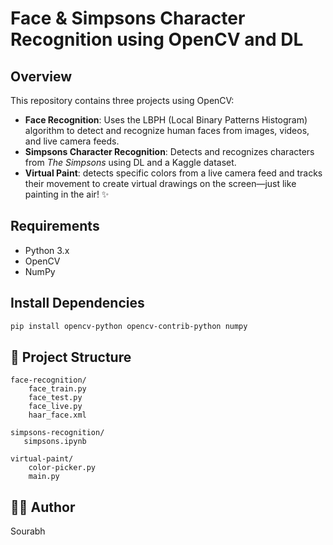 # Face & Simpsons Character Recognition using OpenCV and DL

## Overview
This repository contains three projects using OpenCV:

- **Face Recognition**: Uses the LBPH (Local Binary Patterns Histogram) algorithm to detect and recognize human faces from images, videos, and live camera feeds.
- **Simpsons Character Recognition**: Detects and recognizes characters from *The Simpsons* using DL and a Kaggle dataset.
- **Virtual Paint**: detects specific colors from a live camera feed and tracks their movement to create virtual drawings on the screen—just like painting in the air! ✨
  
## Requirements
- Python 3.x
- OpenCV
- NumPy

## Install Dependencies
```bash
pip install opencv-python opencv-contrib-python numpy
```

## 📂 Project Structure
```
face-recognition/
    face_train.py
    face_test.py
    face_live.py
    haar_face.xml

simpsons-recognition/
   simpsons.ipynb

virtual-paint/
    color-picker.py
    main.py
```

## 👨‍💻 Author
Sourabh

